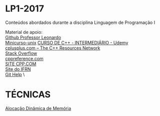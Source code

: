 # LP1-2017
Conteúdos abordados durante a disciplina Linguagem de Programação I

Material de apoio: \
[Github Professor Leonardo](https://github.com/leobezerra) \
[Minicurso-unix](https://leobezerra.github.io/minicurso-unix/html/#dirs)
[CURSO DE C++ - INTERMEDIÁRIO - Udemy](https://www.udemy.com/cplusplus-intermediario/learn/v4/overview) \
[cplusplus.com – The C++ Resources Network](http://www.cplusplus.com/) \
[Stack Overflow](http://stackoverflow.com/) \
[cppreference.com](http://en.cppreference.com/w/) \
[SITE CPP.COM](http://www.cplusplus.com/) \
[Site do IFRN](https://wiki.sj.ifsc.edu.br/wiki/index.php/Introdu%C3%A7%C3%A3o_C%2B%2B) \
[Git Help](https://help.github.com/articles/adding-links-to-wikis/) \


# TÉCNICAS
[Alocação Dinâmica de Memória](https://pt.wikibooks.org/wiki/Programar_em_C%2B%2B/Aloca%C3%A7%C3%A3o_din%C3%A2mica_de_mem%C3%B3ria)
